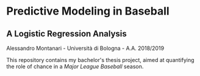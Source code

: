 # Predictive Modeling in Baseball
## A Logistic Regression Analysis

Alessandro Montanari - Università di Bologna - A.A. 2018/2019  
  
This repository contains my bachelor's thesis project, aimed at quantifying the role of chance in a *Major League Baseball* season.
